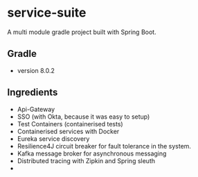 # service-suite
A multi module gradle project built with Spring Boot.

## Gradle 
- version 8.0.2


## Ingredients
- Api-Gateway
- SSO (with Okta, because it was easy to setup)
- Test Containers (containerised tests)
- Containerised services with Docker
- Eureka service discovery
- Resilience4J circuit breaker for fault tolerance in the system.
- Kafka message broker for asynchronous messaging
- Distributed tracing with Zipkin and Spring sleuth
- 
